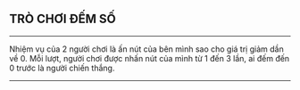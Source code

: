 ## TRÒ CHƠI ĐẾM SỐ

---

Nhiệm vụ của 2 người chơi là ấn nút của bên mình sao cho giá trị giảm dần về 0.
Mỗi lượt, người chơi được nhấn nút của mình từ 1 đến 3 lần, ai đếm đến 0 trước là người chiến thắng.

---
